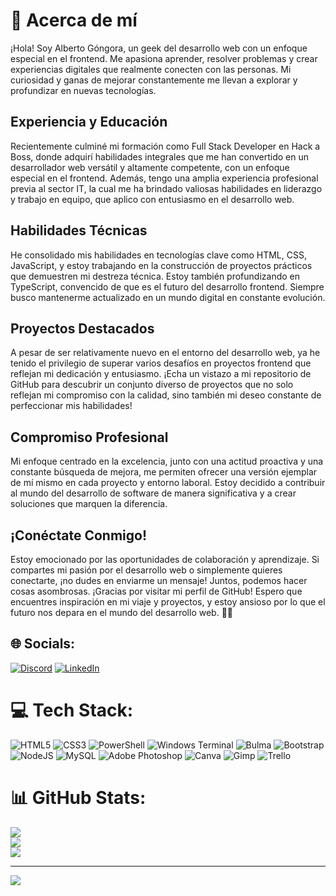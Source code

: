 # 💫 Acerca de mí

¡Hola! Soy Alberto Góngora, un geek del desarrollo web con un enfoque especial en el frontend. Me apasiona aprender, resolver problemas y crear experiencias digitales que realmente conecten con las personas. Mi curiosidad y ganas de mejorar constantemente me llevan a explorar y profundizar en nuevas tecnologías.

## Experiencia y Educación

Recientemente culminé mi formación como Full Stack Developer en Hack a Boss, donde adquirí habilidades integrales que me han convertido en un desarrollador web versátil y altamente competente, con un enfoque especial en el frontend. Además, tengo una amplia experiencia profesional previa al sector IT, la cual me ha brindado valiosas habilidades en liderazgo y trabajo en equipo, que aplico con entusiasmo en el desarrollo web.

## Habilidades Técnicas

He consolidado mis habilidades en tecnologías clave como HTML, CSS, JavaScript, y estoy trabajando en la construcción de proyectos prácticos que demuestren mi destreza técnica. Estoy también profundizando en TypeScript, convencido de que es el futuro del desarrollo frontend. Siempre busco mantenerme actualizado en un mundo digital en constante evolución.

## Proyectos Destacados

A pesar de ser relativamente nuevo en el entorno del desarrollo web, ya he tenido el privilegio de superar varios desafíos en proyectos frontend que reflejan mi dedicación y entusiasmo. ¡Echa un vistazo a mi repositorio de GitHub para descubrir un conjunto diverso de proyectos que no solo reflejan mi compromiso con la calidad, sino también mi deseo constante de perfeccionar mis habilidades!

## Compromiso Profesional

Mi enfoque centrado en la excelencia, junto con una actitud proactiva y una constante búsqueda de mejora, me permiten ofrecer una versión ejemplar de mí mismo en cada proyecto y entorno laboral. Estoy decidido a contribuir al mundo del desarrollo de software de manera significativa y a crear soluciones que marquen la diferencia.

## ¡Conéctate Conmigo!

Estoy emocionado por las oportunidades de colaboración y aprendizaje. Si compartes mi pasión por el desarrollo web o simplemente quieres conectarte, ¡no dudes en enviarme un mensaje! Juntos, podemos hacer cosas asombrosas. ¡Gracias por visitar mi perfil de GitHub! Espero que encuentres inspiración en mi viaje y proyectos, y estoy ansioso por lo que el futuro nos depara en el mundo del desarrollo web. 🚀✨


## 🌐 Socials:
[![Discord](https://img.shields.io/badge/Discord-%237289DA.svg?logo=discord&logoColor=white)](https://discord.gg/1116291670426791958) [![LinkedIn](https://img.shields.io/badge/LinkedIn-%230077B5.svg?logo=linkedin&logoColor=white)](https://linkedin.com/in/www.linkedin.com/in/alberto-gongora-gonzalez-74916681) 

# 💻 Tech Stack:
![HTML5](https://img.shields.io/badge/html5-%23E34F26.svg?style=for-the-badge&logo=html5&logoColor=white) ![CSS3](https://img.shields.io/badge/css3-%231572B6.svg?style=for-the-badge&logo=css3&logoColor=white) ![PowerShell](https://img.shields.io/badge/PowerShell-%235391FE.svg?style=for-the-badge&logo=powershell&logoColor=white) ![Windows Terminal](https://img.shields.io/badge/Windows%20Terminal-%234D4D4D.svg?style=for-the-badge&logo=windows-terminal&logoColor=white) ![Bulma](https://img.shields.io/badge/bulma-00D0B1?style=for-the-badge&logo=bulma&logoColor=white) ![Bootstrap](https://img.shields.io/badge/bootstrap-%238511FA.svg?style=for-the-badge&logo=bootstrap&logoColor=white) ![NodeJS](https://img.shields.io/badge/node.js-6DA55F?style=for-the-badge&logo=node.js&logoColor=white) ![MySQL](https://img.shields.io/badge/mysql-%2300000f.svg?style=for-the-badge&logo=mysql&logoColor=white) ![Adobe Photoshop](https://img.shields.io/badge/adobe%20photoshop-%2331A8FF.svg?style=for-the-badge&logo=adobe%20photoshop&logoColor=white) ![Canva](https://img.shields.io/badge/Canva-%2300C4CC.svg?style=for-the-badge&logo=Canva&logoColor=white) ![Gimp](https://img.shields.io/badge/Gimp-657D8B?style=for-the-badge&logo=gimp&logoColor=FFFFFF) ![Trello](https://img.shields.io/badge/Trello-%23026AA7.svg?style=for-the-badge&logo=Trello&logoColor=white)
# 📊 GitHub Stats:
![](https://github-readme-stats.vercel.app/api?username=AlbertoGongora&theme=nord&hide_border=false&include_all_commits=false&count_private=false)<br/>
![](https://github-readme-streak-stats.herokuapp.com/?user=AlbertoGongora&theme=nord&hide_border=false)<br/>
![](https://github-readme-stats.vercel.app/api/top-langs/?username=AlbertoGongora&theme=nord&hide_border=false&include_all_commits=false&count_private=false&layout=compact)

---
[![](https://visitcount.itsvg.in/api?id=AlbertoGongora&icon=0&color=0)](https://visitcount.itsvg.in)

<!-- Proudly created with GPRM ( https://gprm.itsvg.in ) -->
